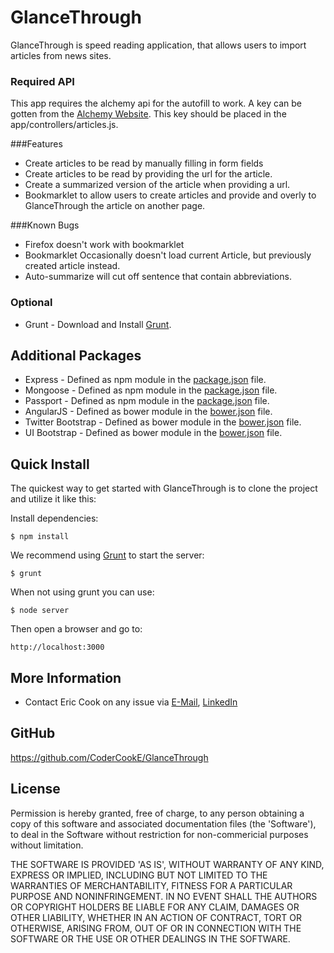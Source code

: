 # GlanceThrough

GlanceThrough is speed reading application, that allows users to import articles from news sites.

### Required API
This app requires the alchemy api for the autofill to work.  A key can be gotten from the [Alchemy Website](http://www.alchemyapi.com).  This key should be placed in the app/controllers/articles.js.

###Features
* Create articles to be read by manually filling in form fields
* Create articles to be read by providing the url for the article.
* Create a summarized version of the article when providing a url.
* Bookmarklet to allow users to create articles and provide and overly to GlanceThrough the article on another page.

###Known Bugs
* Firefox doesn't work with bookmarklet
* Bookmarklet Occasionally doesn't load current Article, but previously created article instead.
* Auto-summarize will cut off sentence that contain abbreviations.

### Optional
* Grunt - Download and Install [Grunt](http://gruntjs.com).

## Additional Packages
* Express - Defined as npm module in the [package.json](package.json) file.
* Mongoose - Defined as npm module in the [package.json](package.json) file.
* Passport - Defined as npm module in the [package.json](package.json) file.
* AngularJS - Defined as bower module in the [bower.json](bower.json) file.
* Twitter Bootstrap - Defined as bower module in the [bower.json](bower.json) file.
* UI Bootstrap - Defined as bower module in the [bower.json](bower.json) file.

## Quick Install
  The quickest way to get started with GlanceThrough is to clone the project and utilize it like this:

  Install dependencies:

    $ npm install

  We recommend using [Grunt](https://github.com/gruntjs/grunt-cli) to start the server:

    $ grunt

  When not using grunt you can use:

    $ node server

  Then open a browser and go to:

    http://localhost:3000

## More Information
  * Contact Eric Cook on any issue via [E-Mail](mailto:ejcook111@gmail.com), [LinkedIn](www.linkedin.com/pub/eric-cook/1a/709/b38/)

## GitHub
https://github.com/CoderCookE/GlanceThrough

## License
Permission is hereby granted, free of charge, to any person obtaining
a copy of this software and associated documentation files (the
'Software'), to deal in the Software without restriction for non-commericial purposes without limitation.

THE SOFTWARE IS PROVIDED 'AS IS', WITHOUT WARRANTY OF ANY KIND,
EXPRESS OR IMPLIED, INCLUDING BUT NOT LIMITED TO THE WARRANTIES OF
MERCHANTABILITY, FITNESS FOR A PARTICULAR PURPOSE AND NONINFRINGEMENT.
IN NO EVENT SHALL THE AUTHORS OR COPYRIGHT HOLDERS BE LIABLE FOR ANY
CLAIM, DAMAGES OR OTHER LIABILITY, WHETHER IN AN ACTION OF CONTRACT,
TORT OR OTHERWISE, ARISING FROM, OUT OF OR IN CONNECTION WITH THE
SOFTWARE OR THE USE OR OTHER DEALINGS IN THE SOFTWARE.
